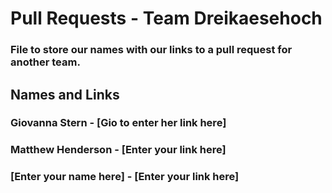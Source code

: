 # Pull Requests - Team Dreikaesehoch
### File to store our names with our links to a pull request for another team.
## Names and Links
### Giovanna Stern - [Gio to enter her link here]
### Matthew Henderson - [Enter your link here]
### [Enter your name here] - [Enter your link here]
